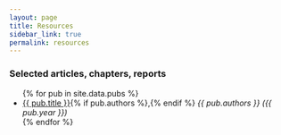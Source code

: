 ```yaml
---
layout: page
title: Resources
sidebar_link: true
permalink: resources
---
```



### Selected articles, chapters, reports
  
<ul>
{% for pub in site.data.pubs %}
<li>
 <a href="{{ pub.link }}">{{ pub.title }}</a>{% if pub.authors %},{% endif %} <em>{{ pub.authors }} ({{ pub.year }})</em>
</li>
{% endfor %}
</ul>

